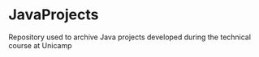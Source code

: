 # JavaProjects
 Repository used to archive Java projects developed during the technical course at Unicamp
